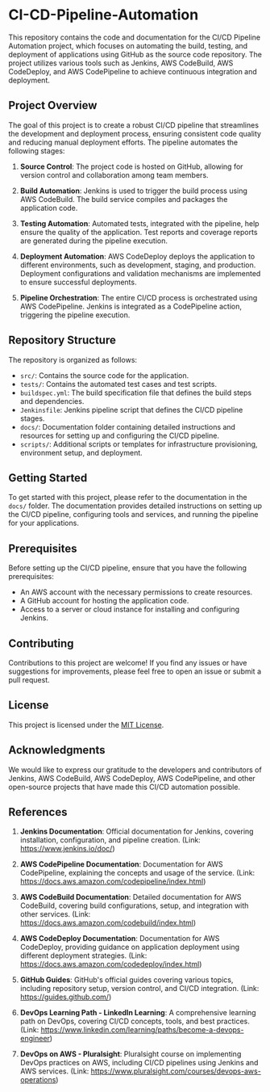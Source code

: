 # CI-CD-Pipeline-Automation

This repository contains the code and documentation for the CI/CD Pipeline Automation project, which focuses on automating the build, testing, and deployment of applications using GitHub as the source code repository. The project utilizes various tools such as Jenkins, AWS CodeBuild, AWS CodeDeploy, and AWS CodePipeline to achieve continuous integration and deployment.

## Project Overview

The goal of this project is to create a robust CI/CD pipeline that streamlines the development and deployment process, ensuring consistent code quality and reducing manual deployment efforts. The pipeline automates the following stages:

1. **Source Control**: The project code is hosted on GitHub, allowing for version control and collaboration among team members.

2. **Build Automation**: Jenkins is used to trigger the build process using AWS CodeBuild. The build service compiles and packages the application code.

3. **Testing Automation**: Automated tests, integrated with the pipeline, help ensure the quality of the application. Test reports and coverage reports are generated during the pipeline execution.

4. **Deployment Automation**: AWS CodeDeploy deploys the application to different environments, such as development, staging, and production. Deployment configurations and validation mechanisms are implemented to ensure successful deployments.

5. **Pipeline Orchestration**: The entire CI/CD process is orchestrated using AWS CodePipeline. Jenkins is integrated as a CodePipeline action, triggering the pipeline execution.

## Repository Structure

The repository is organized as follows:

- `src/`: Contains the source code for the application.
- `tests/`: Contains the automated test cases and test scripts.
- `buildspec.yml`: The build specification file that defines the build steps and dependencies.
- `Jenkinsfile`: Jenkins pipeline script that defines the CI/CD pipeline stages.
- `docs/`: Documentation folder containing detailed instructions and resources for setting up and configuring the CI/CD pipeline.
- `scripts/`: Additional scripts or templates for infrastructure provisioning, environment setup, and deployment.

## Getting Started

To get started with this project, please refer to the documentation in the `docs/` folder. The documentation provides detailed instructions on setting up the CI/CD pipeline, configuring tools and services, and running the pipeline for your applications.

## Prerequisites

Before setting up the CI/CD pipeline, ensure that you have the following prerequisites:

- An AWS account with the necessary permissions to create resources.
- A GitHub account for hosting the application code.
- Access to a server or cloud instance for installing and configuring Jenkins.

## Contributing

Contributions to this project are welcome! If you find any issues or have suggestions for improvements, please feel free to open an issue or submit a pull request.

## License

This project is licensed under the [MIT License](LICENSE).

## Acknowledgments

We would like to express our gratitude to the developers and contributors of Jenkins, AWS CodeBuild, AWS CodeDeploy, AWS CodePipeline, and other open-source projects that have made this CI/CD automation possible.

## References

1. **Jenkins Documentation**: Official documentation for Jenkins, covering installation, configuration, and pipeline creation. (Link: https://www.jenkins.io/doc/)

2. **AWS CodePipeline Documentation**: Documentation for AWS CodePipeline, explaining the concepts and usage of the service. (Link: https://docs.aws.amazon.com/codepipeline/index.html)

3. **AWS CodeBuild Documentation**: Detailed documentation for AWS CodeBuild, covering build configurations, setup, and integration with other services. (Link: https://docs.aws.amazon.com/codebuild/index.html)

4. **AWS CodeDeploy Documentation**: Documentation for AWS CodeDeploy, providing guidance on application deployment using different deployment strategies. (Link: https://docs.aws.amazon.com/codedeploy/index.html)

5. **GitHub Guides**: GitHub's official guides covering various topics, including repository setup, version control, and CI/CD integration. (Link: https://guides.github.com/)

6. **DevOps Learning Path - LinkedIn Learning**: A comprehensive learning path on DevOps, covering CI/CD concepts, tools, and best practices. (Link: https://www.linkedin.com/learning/paths/become-a-devops-engineer)

7. **DevOps on AWS - Pluralsight**: Pluralsight course on implementing DevOps practices on AWS, including CI/CD pipelines using Jenkins and AWS services. (Link: https://www.pluralsight.com/courses/devops-aws-operations)
